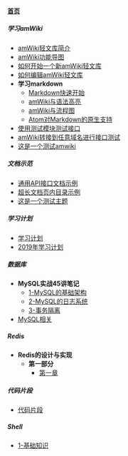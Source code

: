 
#### [首页](?file=home-首页)

##### 学习amWiki
- [amWiki轻文库简介](?file=001-学习amWiki/01-amWiki轻文库简介 "amWiki轻文库简介")
- [amWiki功能导图](?file=001-学习amWiki/02-amWiki功能导图 "amWiki功能导图")
- [如何开始一个新amWiki轻文库](?file=001-学习amWiki/03-如何开始一个新amWiki轻文库 "如何开始一个新amWiki轻文库")
- [如何编辑amWiki轻文库](?file=001-学习amWiki/04-如何编辑amWiki轻文库 "如何编辑amWiki轻文库")
- **学习markdown**
    - [Markdown快速开始](?file=001-学习amWiki/05-学习markdown/01-Markdown快速开始 "Markdown快速开始")
    - [amWiki与语法高亮](?file=001-学习amWiki/05-学习markdown/02-amWiki与语法高亮 "amWiki与语法高亮")
    - [amWiki与流程图](?file=001-学习amWiki/05-学习markdown/03-amWiki与流程图 "amWiki与流程图")
    - [Atom对Markdown的原生支持](?file=001-学习amWiki/05-学习markdown/05-Atom对Markdown的原生支持 "Atom对Markdown的原生支持")
- [使用测试模块测试接口](?file=001-学习amWiki/06-使用测试模块测试接口 "使用测试模块测试接口")
- [amWiki转接到任意域名进行接口测试](?file=001-学习amWiki/07-amWiki转接到任意域名进行接口测试 "amWiki转接到任意域名进行接口测试")
- [这是一个测试amwiki](?file=001-学习amWiki/08-这是一个测试amwiki "这是一个测试amwiki")

##### 文档示范
- [通用API接口文档示例](?file=002-文档示范/001-通用API接口文档示例 "通用API接口文档示例")
- [超长文档页内目录示例](?file=002-文档示范/002-超长文档页内目录示例 "超长文档页内目录示例")
- [这是一个测试主题](?file=002-文档示范/003-这是一个测试主题 "这是一个测试主题")

##### 学习计划
- [学习计划](?file=003-学习计划/001-学习计划 "学习计划")
- [2019年学习计划](?file=003-学习计划/002-2019年学习计划 "2019年学习计划")

##### 数据库
- **MySQL实战45讲笔记**
    - [1-MySQL的基础架构](?file=004-数据库/01-MySQL实战45讲笔记/001-1-MySQL的基础架构 "1-MySQL的基础架构")
    - [2-MySQL的日志系统](?file=004-数据库/01-MySQL实战45讲笔记/002-2-MySQL的日志系统 "2-MySQL的日志系统")
    - [3-事务隔离](?file=004-数据库/01-MySQL实战45讲笔记/003-3-事务隔离 "3-事务隔离")
- [MySQL相关](?file=004-数据库/02-MySQL相关 "MySQL相关")

##### Redis
- **Redis的设计与实现**
    - **第一部分**
        - [第一章](?file=005-Redis/01-Redis的设计与实现/01-第一部分/01-第一章 "第一章")

##### 代码片段
- [代码片段](?file=010-代码片段/01-代码片段 "代码片段")

##### Shell
- [1-基础知识](?file=011-Shell/01-1-基础知识 "1-基础知识")
